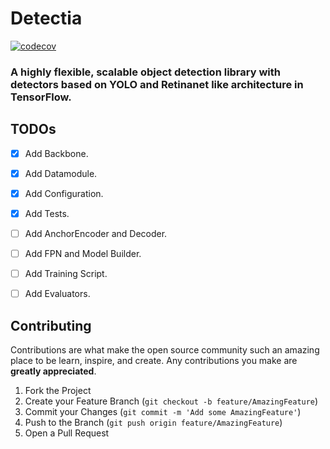 # Detectia
[![codecov](https://codecov.io/gh/kartik4949/detectia/branch/main/graph/badge.svg?token=GI2JZI4B22)](https://codecov.io/gh/kartik4949/detectia)

### A highly flexible, scalable object detection library with detectors based on YOLO and Retinanet like architecture in TensorFlow.

## TODOs
- [x] Add Backbone.
- [x] Add Datamodule.
- [x] Add Configuration.
- [x] Add Tests.
- [ ] Add AnchorEncoder and Decoder.
- [ ] Add FPN and Model Builder.
- [ ] Add Training Script.
- [ ] Add Evaluators.


## Contributing

Contributions are what make the open source community such an amazing place to be learn, inspire, and create. Any contributions you make are **greatly appreciated**.

1. Fork the Project
2. Create your Feature Branch (`git checkout -b feature/AmazingFeature`)
3. Commit your Changes (`git commit -m 'Add some AmazingFeature'`)
4. Push to the Branch (`git push origin feature/AmazingFeature`)
5. Open a Pull Request

